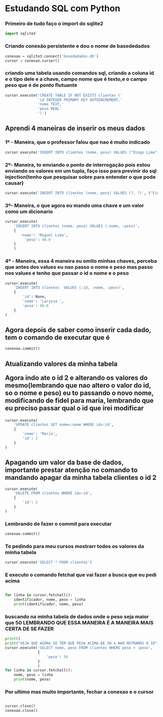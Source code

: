 <h1>Estudando SQL com Python </h1>

<h3>
    Primeiro de tudo faço o import do sqlite2

</h3>

````Python
import sqlite3
````

<h3>
Criando conexão persistente e dou o nome de basededados

</h3>

````Python
conexao = sqlite3.connect('basededados.db')
cursor = conexao.cursor()
````

<h3>
criando uma tabela usando comandos sql,
criando a coluna id e o tipo dele e a chave,
campo nome que é texto,e o campo peso que é 
de ponto flutuante

</h3>

````Python
cursor.execute('CREATE TABLE IF NOT EXISTS clientes ('
               'id INTEGER PRIMARY KEY AUTOINCREMENT,'
               'nome TEXT,'
               'peso REAL'
               ')')
````

<h2>
Aprendi 4 maneiras de inserir os meus dados

</h2>

<h3>

1º - Maneira, que o professor falou que nao é muito indicado

</h3>


````Python
cursor.execute('INSERT INTO clientes (nome, peso) VALUES ("Diogo Lima", 53.4)')

````

<h3>

2º- Maneira, to enviando o ponto de interrogação pois estou enviando os valores em um tupla,
 faço isso para previnir do sql injection(tenho que pesquisar sobre para entender o que pode causar)

</h3>

````Python
cursor.execute('INSERT INTO clientes (nome, peso) VALUES (?, ?)', ('Fidel', 40))

````

<h3>

3º- Maneira, o que agora eu mando uma chave e um valor como um dicionario

</h3>

````Python
cursor.execute(
    'INSERT INTO clientes (nome, peso) VALUES (:nome, :peso)',
    {
       'nome': 'Miguel Lima',
         'peso': 40.0
    }
    )

````

<h3>
4º - Maneira, essa 4 maneira eu omito minhas chaves, perceba que antes dos values eu nao passo o nome e peso
mas passo nos values e tenho que passar o id o nome e o peso

</h3>

````Python
cursor.execute(
    'INSERT INTO clientes  VALUES (:id, :nome, :peso)',
    {
        'id': None,
        'nome': 'Laryssa ',
        'peso': 60.0
    }
)

````

<h2>
Agora depois de saber como inserir cada dado, tem o comando de executar que é
</h2>

````Python
conexao.commit()

````

<h2>
Atualizando valores da minha tabela

Agora indo ate o id 2 e alterando os valores do mesmo(lembrando que nao altero o valor do id, so o nome e peso)
eu to passando o novo nome, modificando de fidel para maria, lembrando que eu preciso passar qual o id que irei
modificar

</h2>

````Python
cursor.execute(
    'UPDATE clientes SET nome=:nome WHERE id=:id',
    {
        'nome': 'Maria',
        'id': 2
    }
)

````

<h2> 
Apagando um valor da base de dados, importante prestar atenção no comando
to mandando apagar da minha tabela clientes o id 2

</h2>

````Python
cursor.execute(
    'DELETE FROM clientes WHERE id=:id',
    {
        'id': 2
    }
)

````

<h3>
Lembrando de fazer o commit para executar
</h3>

````Python
conexao.commit()
````

<h3>
To pedindo para meu cursos mostrarr todos os valores da minha tabela
</h3>

````Python
cursor.execute('SELECT * FROM clientes')

````

<h3>
E executo o comando fetchal que vai fazer a busca que eu pedi acima
</h3>

````Python

for linha in cursor.fetchall():
    identificador, nome, peso = linha
    print(identificador, nome, peso)
````

<h3>
buscando na minha tabela de dados onde o peso seja maior que 50
LEMBRANDO QUE ESSA MANEIRA É A MANEIRA MAIS CERTA DE SE FAZER

</h3>

````Python
print()
print("VEJA QUE AGORA SO TEM QUE PESA ACIMA DE 50 e NAO MSTRAMOS O ID")
cursor.execute('SELECT nome, peso FROM clientes WHERE peso > :peso',
               {
                   'peso': 50
               }
               )
for linha in cursor.fetchall():
    nome, peso = linha
    print(nome, peso)


````

<h3>
Por ultimo mas muito importante,
fechar a conexao e o cursor
</h3>

````Python

cursor.close()
conexao.close()
````


















